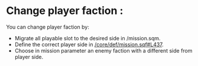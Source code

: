 # Change player faction :

You can change player faction by:
- Migrate all playable slot to the desired side in /mission.sqm.
- Define the correct player side in [/core/def/mission.sqf#L437](https://github.com/Vdauphin/HeartsAndMinds/blob/master/%3DBTC%3Dco%4030_Hearts_and_Minds.Altis/core/def/mission.sqf#L437).
- Choose in mission parameter an enemy faction with a different side from player side.